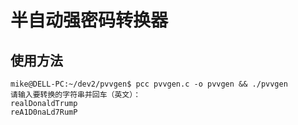 # 半自动强密码转换器

## 使用方法

```
mike@DELL-PC:~/dev2/pvvgen$ pcc pvvgen.c -o pvvgen && ./pvvgen
请输入要转换的字符串并回车（英文）：
realDonaldTrump
reA1D0naLd7RumP
```

